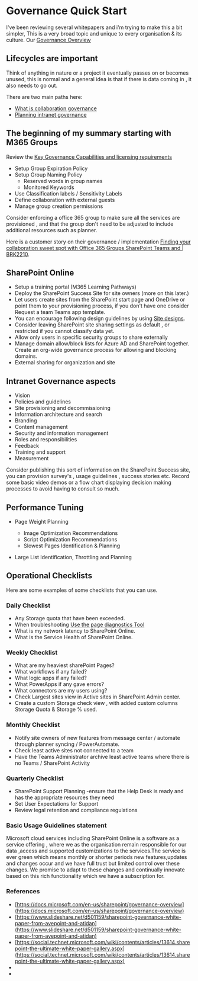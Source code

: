 # Governance Quick Start

I've been reviewing several whitepapers and i'm trying to make this a bit simpler, This is a very broad topic and unique to every organisation & its culture. Our [Governance Overview](https://docs.microsoft.com/en-us/sharepoint/governance-overview)

## Lifecycles are important

Think of anything in nature or a project it eventually passes on or becomes unused, this is normal and a general idea is that if there is data coming in , it also needs to go out.  

There are two main paths here:

* [What is collaboration governance](https://docs.microsoft.com/en-us/microsoft-365/solutions/collaboration-governance-overview?view=o365-worldwide)
* [Planning intranet governance](https://docs.microsoft.com/en-us/sharepoint/intranet-governance)

## The beginning of my summary starting with M365 Groups

Review the [Key Governance Capabilities and licensing requirements](https://docs.microsoft.com/en-us/microsoft-365/solutions/collaboration-governance-overview?view=o365-worldwide#key-governance-capabilities-and-licensing-requirements)

* Setup Group Expiration Policy
* Setup Group Naming Policy
  * Reserved words in group names
  * Monitored Keywords
* Use Classification labels / Sensitivity Labels
* Define collaboration with external guests
* Manage group creation permissions

Consider enforcing a office 365 group to make sure all the services are provisioned , and that the group don't need to be adjusted to include additional resources such as planner.

Here is a customer story on their governance / implementation [Finding your collaboration sweet spot with Office 365 Groups SharePoint Teams and | BRK2210](https://www.youtube.com/watch?v=Rx9eVwqXeQk).

## SharePoint Online

* Setup a training portal (M365 Learning Pathways)
* Deploy the SharePoint Success Site for site owners (more on this later.)
* Let users create sites from the SharePoint start page and OneDrive or point them to your provisioning process, if you don't have one consider Request a team Teams app template.
* You can encourage following design guidelines by using [Site designs](https://support.microsoft.com/en-us/office/apply-and-customize-sharepoint-site-templates-39382463-0e45-4d1b-be27-0e96aeec8398?ui=en-us&rs=en-us&ad=us).
* Consider leaving SharePoint site sharing settings as default , or restricted if you cannot classify data yet.
* Allow only users in specific security groups to share externally
* Manage domain allow/block lists for Azure AD and SharePoint together. Create an org-wide governance process for allowing and blocking domains.
* External sharing for organization and site

## Intranet Governance aspects

* Vision
* Policies and guidelines
* Site provisioning and decommissioning
* Information architecture and search
* Branding
* Content management
* Security and information management
* Roles and responsibilities
* Feedback
* Training and support
* Measurement

Consider publishing this sort of information on the SharePoint Success site, you can provision survey's , usage guidelines , success stories etc.
Record some basic video demos or a flow chart displaying decision making processes to avoid having to consult so much.

## Performance Tuning

  * Page Weight Planning
    * Image Optimization Recommendations
    * Script Optimization Recommendations
    * Slowest Pages Identification & Planning

* Large List Identification, Throttling and Planning
  
## Operational Checklists
Here are some examples of some checklists that you can use.

### Daily Checklist

* Any Storage quota that have been exceeded.
* When troubleshooting  [Use the page diagnostics Tool](https://docs.microsoft.com/en-us/microsoft-365/enterprise/page-diagnostics-for-spo)
* What is my network latency to SharePoint Online.
* What is the Service Health of SharePoint Online.
  
### Weekly Checklist


* What are my heaviest sharePoint Pages?
* What workflows if any failed?
* What logic apps if any failed?
* What PowerApps if any gave errors?
* What connectors are my users using?
* Check Largest sites view in Active sites in SharePoint Admin center. 
* Create a custom Storage check view , with added custom columns Storage Quota & Storage % used.



### Monthly Checklist

* Notify site owners of new features from message center / automate through planner syncing / PowerAutomate.
* Check least active sites not connected to a team
* Have the Teams Administrator archive least active teams where there is no Teams / SharePoint Activity


### Quarterly Checklist

* SharePoint Support Planning -ensure that the Help Desk is ready and has the appropriate resources they need
* Set User Expectations for Support
* Review  legal retention and compliance regulations

### Basic Usage Guidelines statement

Microsoft cloud services including SharePoint Online is a software as a service offering , where we as the organisation remain responsible for our data ,access and supported customizations to the services.The service is ever green which means monthly or shorter periods new features,updates and changes occur and we have full trust but limited control over these changes. We promise to adapt to these changes and continually innovate based on this rich functionality which we have a subscription for.


### References

* [https://docs.microsoft.com/en-us/sharepoint/governance-overview](https://docs.microsoft.com/en-us/sharepoint/governance-overview)
* [https://www.slideshare.net/d501159/sharepoint-governance-white-paper-from-avepoint-and-atidan](https://www.slideshare.net/d501159/sharepoint-governance-white-paper-from-avepoint-and-atidan)
* [https://social.technet.microsoft.com/wiki/contents/articles/13614.sharepoint-the-ultimate-white-paper-gallery.aspx](https://social.technet.microsoft.com/wiki/contents/articles/13614.sharepoint-the-ultimate-white-paper-gallery.aspx)
* []()
* []()
